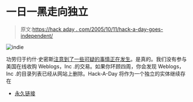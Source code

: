 # 一日一黑走向独立

> 原文:[https://hack aday . com/2005/10/11/hack-a-day-goes-independent/](https://hackaday.com/2005/10/11/hack-a-day-goes-independent/)

![indie](../Images/e8eacb8d55928e0badec8447597cbc14.png)

功劳归于约什·史密斯[注意到了一些可疑的事情正在发生](http://www.imjosh.com/?p=110)。是真的。我们没有参与美国在线收购 Weblogs，Inc .的交易。如果你环顾四周，你会发现 Weblogs，Inc .的目录列表已经从网站上删除。Hack-A-Day 将作为一个独立的实体继续存在

*   [永久链接](http://calacanis.weblogsinc.com/entry/1234000810062890/)